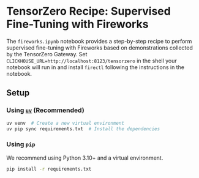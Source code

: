 # TensorZero Recipe: Supervised Fine-Tuning with Fireworks

The `fireworks.ipynb` notebook provides a step-by-step recipe to perform supervised fine-tuning with Fireworks based on demonstrations collected by the TensorZero Gateway.
Set `CLICKHOUSE_URL=http://localhost:8123/tensorzero` in the shell your notebook will run in and install `firectl` following the instructions in the notebook.

## Setup

### Using [`uv`](https://github.com/astral-sh/uv) (Recommended)

```bash
uv venv  # Create a new virtual environment
uv pip sync requirements.txt  # Install the dependencies
```

### Using `pip`

We recommend using Python 3.10+ and a virtual environment.

```bash
pip install -r requirements.txt
```
